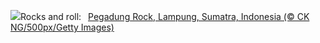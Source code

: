 ![](https://www.bing.com/th?id=OHR.PegadungRocks_EN-GB6159819116_UHD.jpg&w=1000)Rocks and roll:&nbsp;&ensp;[Pegadung Rock, Lampung, Sumatra, Indonesia (© CK NG/500px/Getty Images)](https://www.bing.com/th?id=OHR.PegadungRocks_EN-GB6159819116_UHD.jpg)
<br><br/>
